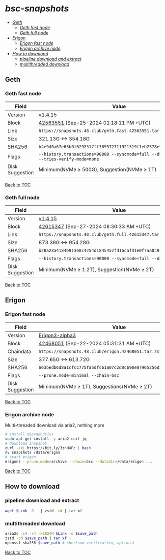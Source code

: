 # *bsc-snapshots*


- *[Geth](#geth)*
    - *[Geth fast node](#geth-fast-node)*
    - *[Geth full node](#geth-full-node)*
- *[Erigon](#erigon)*
    - *[Erigon fast node](#erigon-fast-node)*
    - *[Erigon archive node](#erigon-archive-node)*
- *[How to download](#how-to-download)*
    - *[pipeline download and extract](#pipeline-download-and-extract)*
    - *[multithreaded download](#multithreaded-download)*

## Geth
### Geth fast node

| Field |Value |
| --- | --- |
| Version | [v1.4.15](https://github.com/bnb-chain/bsc/releases/tag/v1.4.15) |
| Block | [42563551](https://bscscan.com/block/42563551) (Sep-25-2024 01:18:11 PM +UTC) |
| Link | `https://snapshots.48.club/geth.fast.42563551.tar.zst` |
| Size | 321.13G <-> 354.18G |
| SHA256 | `b4e940a67e63b0f6292517ff309572711921319f1eb2378e98d950ac6db38882` |
| Flags | `--history.transactions=90000 --syncmode=full --db.engine=pebble --tries-verify-mode=none` |
| Disk Suggestion | Minimum(NVMe ≥ 500G), Suggestion(NVMe ≥ 1T) |

[Back to TOC](#bsc-snapshots)

### Geth full node

| Field |Value |
| --- | --- |
| Version | [v1.4.15](https://github.com/bnb-chain/bsc/releases/tag/v1.4.15) |
| Block | [42615347](https://bscscan.com/block/42615347) (Sep-27-2024 08:30:33 AM +UTC) |
| Link | `https://snapshots.48.club/geth.full.42615347.tar.zst` |
| Size | 873.39G <-> 954.28G |
| SHA256 | `b28a23a4184b913e8c4254d1845452fd16caf31e0f7aa0c9533a60d373e21263` |
| Flags | `--history.transactions=90000 --syncmode=full --db.engine=pebble` |
| Disk Suggestion | Minimum(NVMe ≥ 1.2T), Suggestion(NVMe ≥ 2T) |

[Back to TOC](#bsc-snapshots)

## Erigon
### Erigon fast node

| Field |Value |
| --- | --- |
| Version | [Erigon3-alpha3](https://github.com/node-real/bsc-erigon/releases/tag/1.3.0-alpha3) |
| Block | [42468051](https://bscscan.com/block/42468051) (Sep-22-2024 05:31:31 AM +UTC) |
| Chaindata | `https://snapshots.48.club/erigon.42468051.tar.zst` |
| Size | 377.65G <-> 613.72G |
| SHA256 | `663bedb6d8a1cfcc775fa5dfc61a07c2d8c690e07965256d5ee11fd927d000ad` |
| Flags | `--prune.mode=minimal --chain=bsc` |
| Disk Suggestion | Minimum(NVMe ≥ 1T), Suggestions(NVMe ≥ 2T) |

[Back to TOC](#bsc-snapshots)

### Erigon archive node

Multi-threaded download via aria2, nothing more

```bash
# install dependencies
sudo apt-get install -y aria2 curl jq
# download snapshot
curl -skL https://bit.ly/3znHXPc | bash
mv snapshots /data/erigon
# start erigon
erigon3 --prune.mode=archive --chain=bsc --datadir=/data/erigon ...
```

[Back to TOC](#bsc-snapshots)

## How to download
### pipeline download and extract

```bash
wget $Link -O - | zstd -cd | tar xf -
```

### multithreaded download

```bash
aria2c -s4 -x4 -k1024M $Link -o $save_path
zstd -cd $save_path | tar xf -
openssl sha256 $save_path # checksum verification, optional
```

[Back to TOC](#bsc-snapshots)
